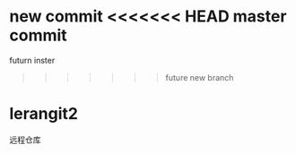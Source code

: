 new commit
<<<<<<< HEAD
 master commit
=======
futurn inster
>>>>>>> future
new branch
# lerangit2
远程仓库
